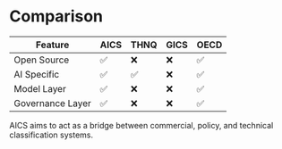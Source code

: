 # Comparison

| Feature          | AICS | THNQ | GICS | OECD |
|------------------|------|------|------|------|
| Open Source      | ✅    | ❌    | ❌    | ✅    |
| AI Specific      | ✅    | ✅    | ❌    | ✅    |
| Model Layer      | ✅    | ❌    | ❌    | ✅    |
| Governance Layer | ✅    | ❌    | ❌    | ✅    |

AICS aims to act as a bridge between commercial, policy, and technical classification systems.
